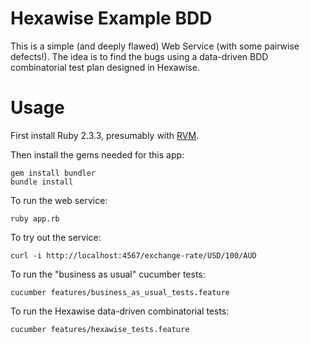 # Hexawise Example BDD

This is a simple (and deeply flawed) Web Service (with some pairwise defects!). The idea is to find the bugs using a
data-driven BDD combinatorial test plan designed in Hexawise.

# Usage

First install Ruby 2.3.3, presumably with [RVM](https://rvm.io/).

Then install the gems needed for this app:

```console
gem install bundler
bundle install
```

To run the web service:

```
ruby app.rb
```

To try out the service:

```console
curl -i http://localhost:4567/exchange-rate/USD/100/AUD
```

To run the "business as usual" cucumber tests:

```console
cucumber features/business_as_usual_tests.feature
```

To run the Hexawise data-driven combinatorial tests:

```console
cucumber features/hexawise_tests.feature
```